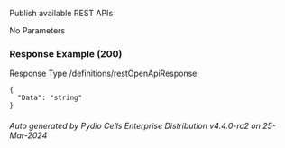 






 
Publish available REST APIs  


No Parameters



### Response Example (200)
Response Type /definitions/restOpenApiResponse

```
{
  "Data": "string"
}
```




###### Auto generated by Pydio Cells Enterprise Distribution v4.4.0-rc2 on 25-Mar-2024
